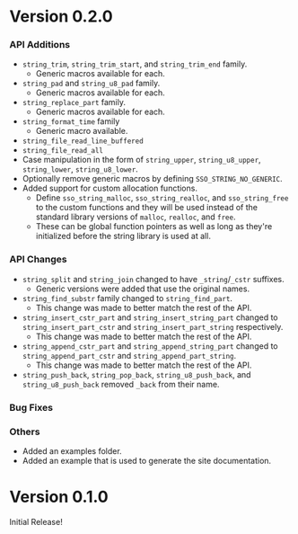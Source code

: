 # Version 0.2.0

### API Additions
* `string_trim`, `string_trim_start`, and `string_trim_end` family.
    * Generic macros available for each.
* `string_pad` and `string_u8_pad` family.
    * Generic macros available for each.
* `string_replace_part` family.
    * Generic macros available for each.
* `string_format_time` family
    * Generic macro available.
* `string_file_read_line_buffered`
* `string_file_read_all`
* Case manipulation in the form of `string_upper`, `string_u8_upper`, `string_lower`, `string_u8_lower`.
* Optionally remove generic macros by defining `SSO_STRING_NO_GENERIC`.
* Added support for custom allocation functions.
    * Define `sso_string_malloc`, `sso_string_realloc`, and `sso_string_free` to the custom functions and they will be used instead of the standard library versions of `malloc`, `realloc`, and `free`.
    * These can be global function pointers as well as long as they're initialized before the string library is used at all.

### API Changes
* `string_split` and `string_join` changed to have `_string`/`_cstr` suffixes.
    * Generic versions were added that use the original names.
* `string_find_substr` family changed to `string_find_part`.
    * This change was made to better match the rest of the API.
* `string_insert_cstr_part` and `string_insert_string_part` changed to `string_insert_part_cstr` and `string_insert_part_string` respectively.
    * This change was made to better match the rest of the API.
* `string_append_cstr_part` and `string_append_string_part` changed to `string_append_part_cstr` and `string_append_part_string`.
    * This change was made to better match the rest of the API.
* `string_push_back`, `string_pop_back`, `string_u8_push_back`, and `string_u8_push_back` removed `_back` from their name.

### Bug Fixes

### Others
* Added an examples folder.
* Added an example that is used to generate the site documentation.

# Version 0.1.0

Initial Release!